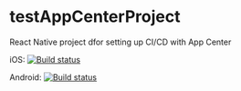 # testAppCenterProject
React Native project dfor setting up CI/CD with App Center

iOS: [![Build status](https://build.appcenter.ms/v0.1/apps/d7706097-db8a-40f6-a53b-1fddf8027ee4/branches/dev/badge)](https://appcenter.ms)

Android: [![Build status](https://build.appcenter.ms/v0.1/apps/da4f1550-07d0-416b-8cc2-d994bf872bd9/branches/dev/badge)](https://appcenter.ms)
